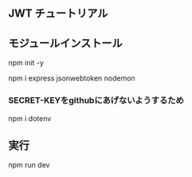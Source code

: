 ## JWT チュートリアル

## モジュールインストール
npm init -y

npm i express jsonwebtoken nodemon

### SECRET-KEYをgithubにあげないようするため
npm i dotenv

## 実行
npm run dev

